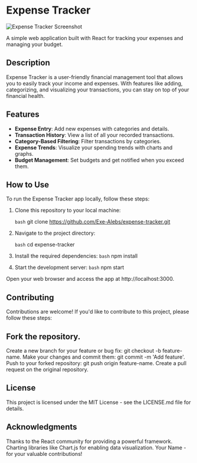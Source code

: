 # Expense Tracker

![Expense Tracker Screenshot](<Screenshot(1).png>)

A simple web application built with React for tracking your expenses and managing your budget.

## Description

Expense Tracker is a user-friendly financial management tool that allows you to easily track your income and expenses. With features like adding, categorizing, and visualizing your transactions, you can stay on top of your financial health.

## Features

- **Expense Entry**: Add new expenses with categories and details.
- **Transaction History**: View a list of all your recorded transactions.
- **Category-Based Filtering**: Filter transactions by categories.
- **Expense Trends**: Visualize your spending trends with charts and graphs.
- **Budget Management**: Set budgets and get notified when you exceed them.

## How to Use

To run the Expense Tracker app locally, follow these steps:

1. Clone this repository to your local machine:

   `bash`
   git clone https://github.com/Exe-Alebs/expense-tracker.git

2. Navigate to the project directory:

   `bash`
   cd expense-tracker

3. Install the required dependencies:
   `bash`
   npm install

4. Start the development server:
   `bash`
   npm start

Open your web browser and access the app at http://localhost:3000.

## Contributing

Contributions are welcome! If you'd like to contribute to this project, please follow these steps:

## Fork the repository.

Create a new branch for your feature or bug fix: git checkout -b feature-name.
Make your changes and commit them: git commit -m 'Add feature'.
Push to your forked repository: git push origin feature-name.
Create a pull request on the original repository.

## License

This project is licensed under the MIT License - see the LICENSE.md file for details.

## Acknowledgments

Thanks to the React community for providing a powerful framework.
Charting libraries like Chart.js for enabling data visualization.
Your Name - for your valuable contributions!
